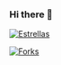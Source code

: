 ### Hi there 👋

<!--
**Nach0t/Nach0t** is a ✨ _special_ ✨ repository because its `README.md` (this file) appears on your GitHub profile.

Here are some ideas to get you started:

- 🔭 I’m currently working on ...
- 🌱 I’m currently learning ...
- 👯 I’m looking to collaborate on ...
- 🤔 I’m looking for help with ...
- 💬 Ask me about ...
- 📫 How to reach me: ...
- 😄 Pronouns: ...
- ⚡ Fun fact: ...
-->


[![Estrellas](https://img.shields.io/github/stars/USUARIO/NOMBRE_DEL_REPOSITORIO.svg)](https://github.com/USUARIO/NOMBRE_DEL_REPOSITORIO/stargazers)

[![Forks](https://img.shields.io/github/forks/USUARIO/NOMBRE_DEL_REPOSITORIO.svg)](https://github.com/USUARIO/NOMBRE_DEL_REPOSITORIO/network/members)

